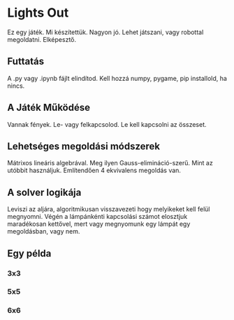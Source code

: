 # Lights Out
Ez egy játék. Mi készítettük. Nagyon jó. Lehet játszani, vagy robottal megoldatni. Elképesztő.
## Futtatás
A .py vagy .ipynb fájlt elindítod. Kell hozzá numpy, pygame, pip installold, ha nincs.
## A Játék Működése
Vannak fények. Le- vagy felkapcsolod. Le kell kapcsolni az összeset.
## Lehetséges megoldási módszerek
Mátrixos lineáris algebrával. Meg ilyen Gauss-elimináció-szerű. Mint az utóbbit használjuk. Említendően 4 ekvivalens megoldás van.
## A solver logikája
Leviszi az aljára, algoritmikusan visszavezeti hogy melyikeket kell felül megnyomni. Végén a lámpánkénti kapcsolási számot elosztjuk maradékosan kettővel, mert vagy megnyomunk egy lámpát egy megoldásban, vagy nem.
## Egy példa
### 3x3
### 5x5
### 6x6
 
